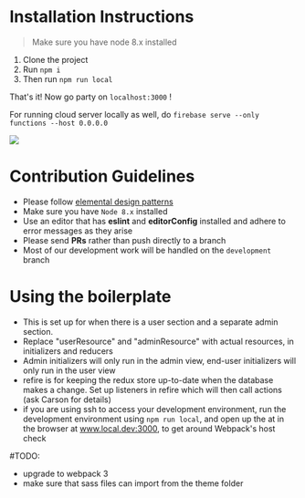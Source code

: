 # Installation Instructions

> Make sure you have node 8.x installed

1. Clone the project
2. Run `npm i`
3. Then run `npm run local`

That's it! Now go party on `localhost:3000` !

For running cloud server locally as well, do `firebase serve --only functions --host 0.0.0.0`


![](https://media.giphy.com/media/fsULJFFGv8X3G/giphy.gif)

# Contribution Guidelines

* Please follow [elemental design patterns](https://github.com/embark-studio/elemental)
* Make sure you have `Node 8.x` installed
* Use an editor that has **eslint** and **editorConfig** installed and adhere to error messages as they arise
* Please send **PRs** rather than push directly to a branch
* Most of our development work will be handled on the `development` branch

# Using the boilerplate

* This is set up for when there is a user section and a separate admin section.
* Replace "userResource" and "adminResource" with actual resources, in initializers and reducers
* Admin initializers will only run in the admin view, end-user initializers will only run in the user view
* refire is for keeping the redux store up-to-date when the database makes a change. Set up listeners in refire which will then call actions (ask Carson for details)
* if you are using ssh to access your development environment, run the development environment using `npm run local`, and open up the at in the browser at www.local.dev:3000, to get around Webpack's host check

#TODO:
* upgrade to webpack 3
* make sure that sass files can import from the theme folder

